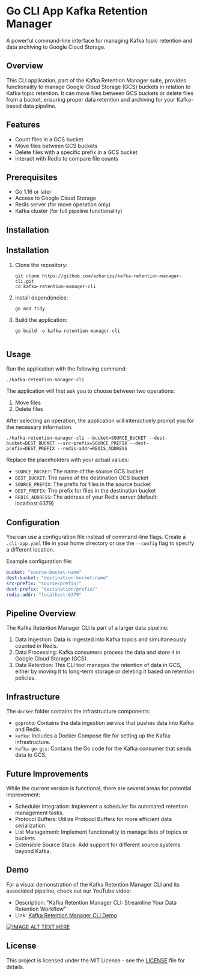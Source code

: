 # Go CLI App Kafka Retention Manager

A powerful command-line interface for managing Kafka topic retention and data archiving to Google Cloud Storage.

## Overview

This CLI application, part of the Kafka Retention Manager suite, provides functionality to manage Google Cloud Storage (GCS) buckets in relation to Kafka topic retention. It can move files between GCS buckets or delete files from a bucket, ensuring proper data retention and archiving for your Kafka-based data pipeline.


## Features

- Count files in a GCS bucket
- Move files between GCS buckets
- Delete files with a specific prefix in a GCS bucket
- Interact with Redis to compare file counts

## Prerequisites

- Go 1.16 or later
- Access to Google Cloud Storage
- Redis server (for move operation only)
- Kafka cluster (for full pipeline functionality)

## Installation

## Installation

1. Clone the repository:
   ```
   git clone https://github.com/azharizz/kafka-retention-manager-cli.git
   cd kafka-retention-manager-cli
   ```

2. Install dependencies:
   ```
   go mod tidy
   ```

3. Build the application:
   ```
   go build -o kafka-retention-manager-cli
   ```

   ```

## Usage

Run the application with the following command:

```
./kafka-retention-manager-cli
```

The application will first ask you to choose between two operations:

1. Move files
2. Delete files

After selecting an operation, the application will interactively prompt you for the necessary information.



```
./kafka-retention-manager-cli --bucket=SOURCE_BUCKET --dest-bucket=DEST_BUCKET --src-prefix=SOURCE_PREFIX --dest-prefix=DEST_PREFIX --redis-addr=REDIS_ADDRESS
```

Replace the placeholders with your actual values:

- `SOURCE_BUCKET`: The name of the source GCS bucket
- `DEST_BUCKET`: The name of the destination GCS bucket
- `SOURCE_PREFIX`: The prefix for files in the source bucket
- `DEST_PREFIX`: The prefix for files in the destination bucket
- `REDIS_ADDRESS`: The address of your Redis server (default: localhost:6379)



## Configuration

You can use a configuration file instead of command-line flags. Create a `.cli-app.yaml` file in your home directory or use the `--config` flag to specify a different location.

Example configuration file:

```yaml
bucket: "source-bucket-name"
dest-bucket: "destination-bucket-name"
src-prefix: "source/prefix/"
dest-prefix: "destination/prefix/"
redis-addr: "localhost:6379"
```

## Pipeline Overview

The Kafka Retention Manager CLI is part of a larger data pipeline:

1. Data Ingestion: Data is ingested into Kafka topics and simultaneously counted in Redis.
2. Data Processing: Kafka consumers process the data and store it in Google Cloud Storage (GCS).
3. Data Retention: This CLI tool manages the retention of data in GCS, either by moving it to long-term storage or deleting it based on retention policies.

## Infrastructure

The `docker` folder contains the infrastructure components:

- `goproto`: Contains the data ingestion service that pushes data into Kafka and Redis.
- `kafka`: Includes a Docker Compose file for setting up the Kafka infrastructure.
- `kafka-go-gcs`: Contains the Go code for the Kafka consumer that sends data to GCS.

## Future Improvements

While the current version is functional, there are several areas for potential improvement:

- Scheduler Integration: Implement a scheduler for automated retention management tasks.
- Protocol Buffers: Utilize Protocol Buffers for more efficient data serialization.
- List Management: Implement functionality to manage lists of topics or buckets.
- Extensible Source Stack: Add support for different source systems beyond Kafka.

## Demo

For a visual demonstration of the Kafka Retention Manager CLI and its associated pipeline, check out our YouTube video:

- Description: "Kafka Retention Manager CLI: Streamline Your Data Retention Workflow"
- Link: [Kafka Retention Manager CLI Demo](https://www.youtube.com/watch?v=aGrZOSbiRoo)

[![IMAGE ALT TEXT HERE](https://img.youtube.com/vi/CEr3pQliJwE/0.jpg)](https://www.youtube.com/watch?v=aGrZOSbiRoo)

## License

This project is licensed under the MIT License - see the [LICENSE](LICENSE) file for details.
